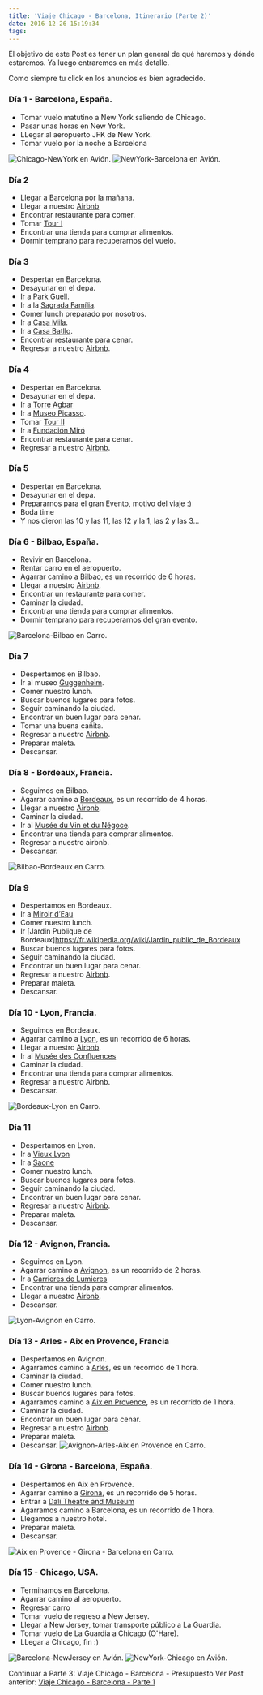 ```yaml
---
title: 'Viaje Chicago - Barcelona, Itinerario (Parte 2)'
date: 2016-12-26 15:19:34
tags:
---
```

El objetivo de este Post es tener un plan general de qué haremos y dónde estaremos.
Ya luego entraremos en más detalle.

<!-- more -->
Como siempre tu click en los anuncios es bien agradecido.

### Día 1 - Barcelona, España.

- Tomar vuelo matutino a New York saliendo de Chicago.
- Pasar unas horas en New York.
- LLegar al aeropuerto JFK de New York.
- Tomar vuelo por la noche a Barcelona

![Chicago-NewYork en Avión.](/images/Chicago-NewYork-en-Avion.png)
![NewYork-Barcelona en Avión.](/images/NewYork-Barcelona-en-Avion.png)

### Día 2

- Llegar a Barcelona por la mañana.
- Llegar a nuestro [Airbnb](http://www.airbnb.com/c/jgarcia1933)
- Encontrar restaurante para comer.
- Tomar [Tour I](http://www.neweuropetours.eu/Barcelona/en/home?&Tour=6252)
- Encontrar una tienda para comprar alimentos.
- Dormir temprano para recuperarnos del vuelo.

### Día 3

- Despertar en Barcelona.
- Desayunar en el depa.
- Ir a [Park Guell](https://en.wikipedia.org/wiki/Park_G%C3%BCell).
- Ir a la [Sagrada Família](https://en.wikipedia.org/wiki/Sagrada_Fam%C3%ADlia).
- Comer lunch preparado por nosotros.
- Ir a [Casa Mila](https://en.wikipedia.org/wiki/Casa_Mil%C3%A0).
- Ir a [Casa Batllo](https://en.wikipedia.org/wiki/Casa_Batll%C3%B3).
- Encontrar restaurante para cenar.
- Regresar a nuestro [Airbnb]((http://www.airbnb.com/c/jgarcia1933)).

### Día 4

- Despertar en Barcelona.
- Desayunar en el depa.
- Ir a [Torre Agbar](https://en.wikipedia.org/wiki/Torre_Agbar)
- Ir a [Museo Picasso](https://en.wikipedia.org/wiki/Museu_Picasso).
- Tomar [Tour II](http://www.neweuropetours.eu/Barcelona/en/home?&Tour=10018)
- Ir a [Fundación Miró](https://en.wikipedia.org/wiki/Fundaci%C3%B3_Joan_Mir%C3%B3)
- Encontrar restaurante para cenar.
- Regresar a nuestro [Airbnb]((http://www.airbnb.com/c/jgarcia1933)).

### Día 5

- Despertar en Barcelona.
- Desayunar en el depa.
- Prepararnos para el gran Evento, motivo del viaje :)
- Boda time
- Y nos dieron las 10 y las 11, las 12 y la 1, las 2 y las 3...

### Día 6 - Bilbao, España.

- Revivir en Barcelona.
- Rentar carro en el aeropuerto.
- Agarrar camino a [Bilbao](https://en.wikipedia.org/wiki/Bilbao), es un recorrido de 6 horas.
- Llegar a nuestro [Airbnb]((http://www.airbnb.com/c/jgarcia1933)).
- Encontrar un restaurante para comer.
- Caminar la ciudad.
- Encontrar una tienda para comprar alimentos.
- Dormir temprano para recuperarnos del gran evento.

![Barcelona-Bilbao en Carro.](/images/Barcelona-Bilbao-en-carro.png)

### Día 7

- Despertamos en Bilbao.
- Ir al museo [Guggenheim](https://en.wikipedia.org/wiki/Guggenheim_Museum_Bilbao).
- Comer nuestro lunch.
- Buscar buenos lugares para fotos.
- Seguir caminando la ciudad.
- Encontrar un buen lugar para cenar.
- Tomar una buena cañita.
- Regresar a nuestro [Airbnb]((http://www.airbnb.com/c/jgarcia1933)).
- Preparar maleta.
- Descansar.

### Día 8 - Bordeaux, Francia.

- Seguimos en Bilbao.
- Agarrar camino a [Bordeaux](https://en.wikipedia.org/wiki/Bordeaux), es un recorrido de 4 horas.
- Llegar a nuestro [Airbnb]((http://www.airbnb.com/c/jgarcia1933)).
- Caminar la ciudad.
- Ir al [Musée du Vin et du Négoce](https://fr.wikipedia.org/wiki/Mus%C3%A9e_de_la_vigne_et_du_vin).
- Encontrar una tienda para comprar alimentos.
- Regresar a nuestro airbnb.
- Descansar.

![Bilbao-Bordeaux en Carro.](/images/Bilbao-Bordeaux-en-carro.png)

### Día 9

- Despertamos en Bordeaux.
- Ir a [Miroir d’Eau](https://fr.wikipedia.org/wiki/Miroir_d'eau_(Bordeaux))
- Comer nuestro lunch.
- Ir [Jardin Publique de Bordeaux]https://fr.wikipedia.org/wiki/Jardin_public_de_Bordeaux
- Buscar buenos lugares para fotos.
- Seguir caminando la ciudad.
- Encontrar un buen lugar para cenar.
- Regresar a nuestro [Airbnb]((http://www.airbnb.com/c/jgarcia1933)).
- Preparar maleta.
- Descansar.

### Día 10 - Lyon, Francia.

- Seguimos en Bordeaux.
- Agarrar camino a [Lyon](https://en.wikipedia.org/wiki/Lyon), es un recorrido de 6 horas.
- Llegar a nuestro [Airbnb]((http://www.airbnb.com/c/jgarcia1933)).
- Ir al [Musée des Confluences](https://en.wikipedia.org/wiki/Mus%C3%A9e_des_Confluences)
- Caminar la ciudad.
- Encontrar una tienda para comprar alimentos.
- Regresar a nuestro Airbnb.
- Descansar.

![Bordeaux-Lyon en Carro.](/images/Bordeaux-Lyon-en-carro.png)

### Día 11

- Despertamos en Lyon.
- Ir a [Vieux Lyon](https://en.wikipedia.org/wiki/Vieux_Lyon)
- Ir a [Saone](https://en.wikipedia.org/wiki/Sa%C3%B4ne)
- Comer nuestro lunch.
- Buscar buenos lugares para fotos.
- Seguir caminando la ciudad.
- Encontrar un buen lugar para cenar.
- Regresar a nuestro [Airbnb]((http://www.airbnb.com/c/jgarcia1933)).
- Preparar maleta.
- Descansar.

### Día 12 - Avignon, Francia.

- Seguimos en Lyon.
- Agarrar camino a [Avignon](https://en.wikipedia.org/wiki/Avignon), es un recorrido de 2 horas.
- Ir a [Carrieres de Lumieres](https://fr.wikipedia.org/wiki/Carri%C3%A8res_de_Lumi%C3%A8res)
- Encontrar una tienda para comprar alimentos.
- Llegar a nuestro [Airbnb]((http://www.airbnb.com/c/jgarcia1933)).
- Descansar.

![Lyon-Avignon en Carro.](/images/Lyon-Avignon-en-carro.png)

### Día 13 - Arles - Aix en Provence, Francia

- Despertamos en Avignon.
- Agarramos camino a [Arles](https://en.wikipedia.org/wiki/Arles), es un recorrido de 1 hora.
- Caminar la ciudad.
- Comer nuestro lunch.
- Buscar buenos lugares para fotos.
- Agarramos camino a [Aix en Provence](https://en.wikipedia.org/wiki/Aix-en-Provence), es un recorrido de 1 hora.
- Caminar la ciudad.
- Encontrar un buen lugar para cenar.
- Regresar a nuestro [Airbnb]((http://www.airbnb.com/c/jgarcia1933)).
- Preparar maleta.
- Descansar.
![Avignon-Arles-Aix en Provence en Carro.](/images/Avignon-Arles-AixEnProvence-en-carro.png)

### Día 14 - Girona - Barcelona, España.

- Despertamos en Aix en Provence.
- Agarrar camino a [Girona](https://en.wikipedia.org/wiki/Girona), es un recorrido de 5 horas.
- Entrar a [Dalí Theatre and Museum](https://en.wikipedia.org/wiki/Dal%C3%AD_Theatre_and_Museum)
- Agarramos camino a Barcelona, es un recorrido de 1 hora.
- Llegamos a nuestro hotel.
- Preparar maleta.
- Descansar.

![Aix en Provence - Girona - Barcelona en Carro.](/images/AixenProvence-Girona-Barcelona.png)

### Día 15 - Chicago, USA.

- Terminamos en Barcelona.
- Agarrar camino al aeropuerto.
- Regresar carro
- Tomar vuelo de regreso a New Jersey.
- Llegar a New Jersey, tomar transporte público a La Guardia.
- Tomar vuelo de La Guardia a Chicago (O'Hare).
- LLegar a Chicago, fin :)

![Barcelona-NewJersey en Avión.](/images/Barcelona-NewJersey-en-Avion.png)
![NewYork-Chicago en Avión.](/images/LaGuardia-NewYork-OHare-Chicago-Avion.png)


Continuar a Parte 3: Viaje Chicago - Barcelona - Presupuesto
Ver Post anterior: [Viaje Chicago - Barcelona -  Parte 1](http://www.jimmyjumps.com/2016/12/25/Viaje-Chicago-Barcelona-Parte-1/)
